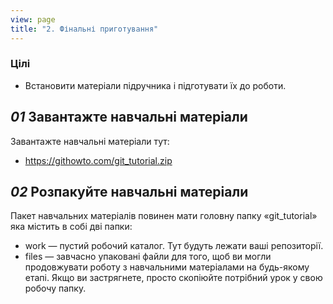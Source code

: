 ```yaml
---
view: page
title: "2. Фінальні приготування"
---
```


<h3>Цілі</h3>

<ul><li>Встановити матеріали підручника і підготувати їх до роботи.</li></ul>

<h2><em>01</em> Завантажте навчальні матеріали</h2>

<p>Завантажте навчальні матеріали тут:</p>

<ul>
<li><a href="https://githowto.com/git_tutorial.zip" target="_blank">https://githowto.com/git_tutorial.zip</a></li>
</ul>

<h2><em>02</em> Розпакуйте навчальні матеріали</h2>

<p>Пакет навчальних матеріалів повинен мати головну папку «git_tutorial» яка містить в собі дві папки:</p>

<ul>
<li>work — пустий робочий каталог. Тут будуть лежати ваші репозиторії.</li>
<li>files — завчасно упаковані файли для того, щоб ви могли продовжувати роботу з навчальними матеріалами на будь-якому етапі. Якщо ви застрягнете, просто скопіюйте потрібний урок у свою робочу папку.</li>
</ul>

